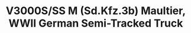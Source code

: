 ---
layout: product
title: "V3000S/SS M (Sd.Kfz.3b) Maultier, WWII German Semi-Tracked Truck"
price: "TBA" 
desc: "Maketa"
img_path: "/assets/img/ICM 35412.webp"
brand: "N/A"
available: false
special_offer: false
new: false
soon: false
cat: "010000"
subcat: "013600"
subsubcat: "0N/A"
sifra: "ICM 35412"
popular: false
spec: false
---
